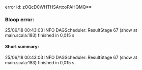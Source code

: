 error id: zOQcD0WHTHSArtcoPAHQMQ==
### Bloop error:

25/06/18 00:43:03 INFO DAGScheduler: ResultStage 67 (show at main.scala:183) finished in 0,015 s
#### Short summary: 

25/06/18 00:43:03 INFO DAGScheduler: ResultStage 67 (show at main.scala:183) finished in 0,015 s